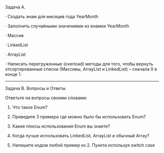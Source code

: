 Задача A.

· Создать энам для месяцев года YearMonth

· Заполнить случайными значениями из енамки YearMonth

· Массив

· LinkedList

· ArrayList

· Написать перегруженные (overload) методы для того, чтобы вернуть отсортированные списки (Массивы, ArrayList и LinkedList) – сначала 0 в конце 1.

----------------------------------------------------

Задача B. Вопросы и Ответы

Ответьте на вопросы своими словами:

1. Что такое Enum?

2. Приведите 3 примера где можно было бы использовать Enum?

3. Какие плюсы использования Enum вы знаете?

4. Когда лучше использовать LinkedList, ArrayList и обычный Array?

5. Напишите кодом любой пример из 2. Пункта используя switch case